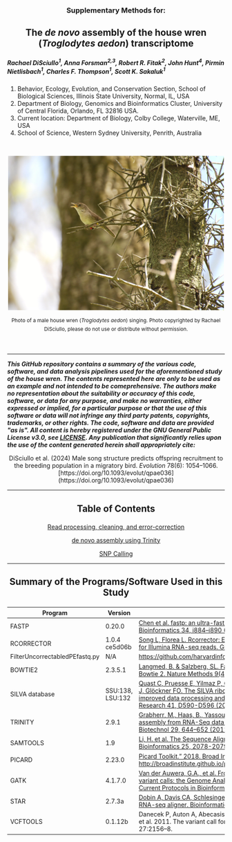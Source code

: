 <h3><p align="center">Supplementary Methods for:</p></h3>
<h2><p align="center">The <i>de novo</i> assembly of the house wren (<i>Troglodytes aedon</i>) transcriptome</p></h2>

<I><h5>Rachael DiSciullo<sup>1</sup>, Anna Forsman<sup>2,3</sup>, Robert R. Fitak<sup>2</sup>, John Hunt<sup>4</sup>, Pirmin Nietlisbach<sup>1</sup>, Charles F. Thompson<sup>1</sup>, Scott K. Sakaluk<sup>1</sup></h5></I>

1. Behavior, Ecology, Evolution, and Conservation Section, School of Biological Sciences, Illinois State University, Normal, IL, USA
2. Department of Biology, Genomics and Bioinformatics Cluster, University of Central Florida, Orlando, FL 32816 USA.
3. Current location: Department of Biology, Colby College, Waterville, ME, USA
4. School of Science, Western Sydney University, Penrith, Australia

<br>

<p align="center">
  <img src="images/DiSciullo_Image of Research at Illinois State 2020_image.jpg" alt="House Wren" width="500">
</p>
<p align="center"><sup>Photo of a male house wren (<i>Troglodytes aedon</i>) singing.  Photo copyrighted by Rachael DiSciullo, please do not use or distribute without permission.</sup>
</p>

<br>

***
___This GitHub repository contains a summary of the various code, software, and data analysis pipelines used for the aforementioned study of the house wren. The contents represented here are only to be used as an example and not intended to be comeprehensive. The authors make no representation about the suitability or accuracy of this code, software, or data for any purpose, and make no warranties, either expressed or implied, for a particular purpose or that the use of this software or data will not infringe any third party patents, copyrights, trademarks, or other rights. The code, software and data are provided "as is". All content is hereby registered under the GNU General Public License v3.0, see [LICENSE](./LICENSE). Any publication that significantly relies upon the use of the content generated herein shall appropriately cite:___

<p align="center">DiSciullo et al. (2024) Male song structure predicts offspring recruitment to the breeding population in a migratory bird. <i>Evolution</i> 78(6): 1054–1066. [https://doi.org/10.1093/evolut/qpae036](https://doi.org/10.1093/evolut/qpae036)</p>

***
  
<h2><p align="center">Table of Contents</p></h2>
<div align="center">
 
[Read processing, cleaning, and error-correction](./read_processing.md)

[de novo assembly using Trinity](./assembly.md)

[SNP Calling](./snp-calling.md)

</div>

***

<h2><p align="center">Summary of the Programs/Software Used in this Study</p></h2>  

| Program | Version | Citation |
| --- | --- | --- |
| FASTP | 0.20.0 | [Chen et al. fastp: an ultra-fast all-in-one FASTQ preprocessor. Bioinformatics 34, i884–i890 (2018).](https://doi.org/10.1093/bioinformatics/bty560) |
| RCORRECTOR | 1.0.4 ce5d06b | [Song L, Florea L. Rcorrector: Efficient and accurate error correction for Illumina RNA-seq reads. GigaScience 4, 48 (2015).](https://doi.org/10.1186/s13742-015-0089-y) |
| FilterUncorrectabledPEfastq.py | N/A | https://github.com/harvardinformatics/TranscriptomeAssemblyTools |
| BOWTIE2 | 2.3.5.1 | [Langmed, B. & Salzberg, SL. Fast gapped-read alignment with Bowtie 2. Nature Methods 9(4), 357–359 (2012](https://dx.doi.org/10.1038%2Fnmeth.1923) |
| SILVA database | SSU:138, LSU:132 | [Quast C, Pruesse E, Yilmaz P, Gerken J, Schweer T, Yarza P, Peplies J, Glöckner FO. The SILVA ribosomal RNA gene database project: improved data processing and web-based tools. Nucleic Acids Research 41, D590-D596 (2013)](http://nar.oxfordjournals.org/content/41/D1/D590) |
| TRINITY | 2.9.1 | [Grabherr, M., Haas, B., Yassour, M. et al. Full-length transcriptome assembly from RNA-Seq data without a reference genome. Nat Biotechnol 29, 644–652 (2011)](https://doi.org/10.1038/nbt.1883) |
| SAMTOOLS | 1.9 | [Li, H. et al. The Sequence Alignment/Map format and SAMtools. Bioinformatics 25, 2078-2079 (2009).](https://doi.org/10.1093/bioinformatics/btp352) |
| PICARD | 2.23.0 | [Picard Toolkit.” 2018. Broad Institute, GitHub Repository. http://broadinstitute.github.io/picard/; Broad Institute](https://broadinstitute.github.io/picard/) |
| GATK | 4.1.7.0 | [Van der Auwera, G.A., et al. From FastQ data to high‐confidence variant calls: the Genome Analysis Toolkit best practices pipeline. Current Protocols in Bioinformatics, 43: 11.10.1-11.10.33 (2013).](https://doi.org/10.1002/0471250953.bi1110s43) |
| STAR | 2.7.3a | [Dobin A, Davis CA, Schlesinger F, et al. STAR: ultrafast universal RNA-seq aligner. Bioinformatics 29(1), 15‐21 (2013).](https://doi.org/10.1093/bioinformatics/bts635) |
| VCFTOOLS | 0.1.12b | Danecek P, Auton A, Abecasis G, Albers CA, Banks E, DePristo MA, et al. 2011. The variant call format and VCFtools. Bioinformatics. 27:2156–8. |

